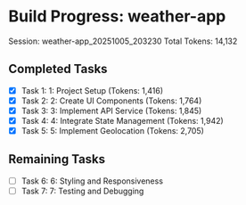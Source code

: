 # Build Progress: weather-app
Session: weather-app_20251005_203230
Total Tokens: 14,132

## Completed Tasks
- [x] Task 1: 1: Project Setup (Tokens: 1,416)
- [x] Task 2: 2: Create UI Components (Tokens: 1,764)
- [x] Task 3: 3: Implement API Service (Tokens: 1,845)
- [x] Task 4: 4: Integrate State Management (Tokens: 1,942)
- [x] Task 5: 5: Implement Geolocation (Tokens: 2,705)

## Remaining Tasks
- [ ] Task 6: 6: Styling and Responsiveness
- [ ] Task 7: 7: Testing and Debugging
